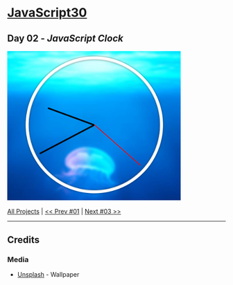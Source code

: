 # [JavaScript30](https://javascript30.com/)

## **Day 02** - *JavaScript Clock*

<img src="static/img/day02.png" alt="JS Clock" width="400">


[All Projects](https://github.com/10xOXR/JavaScript30/blob/master/README.md) | [<< Prev #01](https://github.com/10xOXR/JavaScript30/tree/master/day01) | [Next #03 >>](https://github.com/10xOXR/JavaScript30/tree/master/day03)

---

## Credits

### Media

- [Unsplash](http://unsplash.it/1500/1000?image=881) - Wallpaper